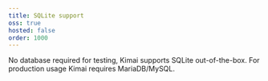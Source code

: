 ```yaml
---
title: SQLite support
oss: true
hosted: false
order: 1000
---
```


No database required for testing, Kimai supports SQLite out-of-the-box. 
For production usage Kimai requires MariaDB/MySQL.

